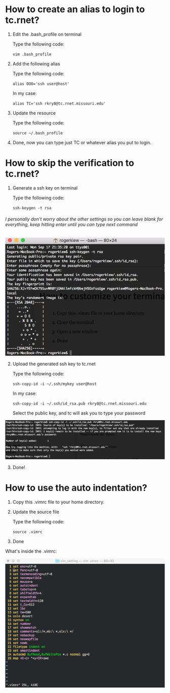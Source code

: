# How to create an alias to login to tc.rnet?
1. Edit the .bash_profile on terminal

   Type the following code:

    ```vim .bash_profile```
    
2. Add the following alias

    Type the following code:

    ```alias OOO='ssh user@host'```
    
    In my case:
    
    ```alias TC='ssh rkry8@tc.rnet.missouri.edu'```
    
3. Update the resource

    Type the following code:

    ```source ~/.bash_profile```
    
4. Done, now you can type just TC or whatever alias you put to login.



# How to skip the verification to tc.rnet?
1. Generate a ssh key on terminal

    Type the following code:

    ```ssh-keygen -t rsa```
    
###### *I personally don't worry about the other settings so you can leave blank for everything, keep hitting enter until you can type next command*

![ssh-1](ssh-1.png)

2. Upload the generated ssh key to tc.rnet

    Type the following code:

    ```ssh-copy-id -i ~/.ssh/mykey user@host```
    
    In my case: 
    
    ```ssh-copy-id -i ~/.ssh/id_rsa.pub rkry8@tc.rnet.missouri.edu```
    
    Select the public key, and tc will ask you to type your password
    
![ssh-2](ssh-2.png)

3. Done!

# How to use the auto indentation?

1. Copy this .vimrc file to your home directory.
2. Update the source file

    Type the following code:

    ```source .vimrc```
    
3. Done

What's inside the .vimrc:
    
![What's inside the .vimrc](example.png)
